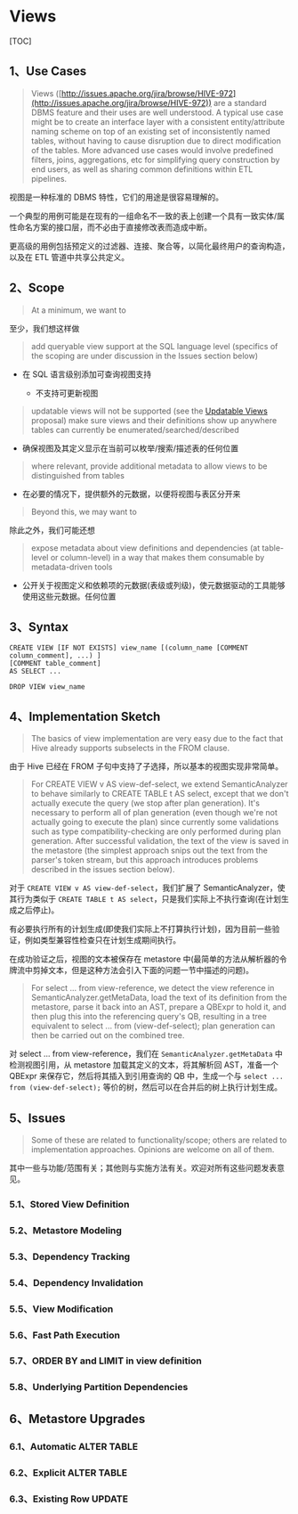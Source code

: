 # Views

[TOC]

## 1、Use Cases

> Views ([http://issues.apache.org/jira/browse/HIVE-972](http://issues.apache.org/jira/browse/HIVE-972)) are a standard DBMS feature and their uses are well understood. A typical use case might be to create an interface layer with a consistent entity/attribute naming scheme on top of an existing set of inconsistently named tables, without having to cause disruption due to direct modification of the tables. More advanced use cases would involve predefined filters, joins, aggregations, etc for simplifying query construction by end users, as well as sharing common definitions within ETL pipelines.

视图是一种标准的 DBMS 特性，它们的用途是很容易理解的。

一个典型的用例可能是在现有的一组命名不一致的表上创建一个具有一致实体/属性命名方案的接口层，而不必由于直接修改表而造成中断。

更高级的用例包括预定义的过滤器、连接、聚合等，以简化最终用户的查询构造，以及在 ETL 管道中共享公共定义。

## 2、Scope

> At a minimum, we want to

至少，我们想这样做

> add queryable view support at the SQL language level (specifics of the scoping are under discussion in the Issues section below)

- 在 SQL 语言级别添加可查询视图支持

	- 不支持可更新视图

> updatable views will not be supported (see the [Updatable Views](https://cwiki.apache.org/confluence/display/Hive/UpdatableViews) proposal)
> make sure views and their definitions show up anywhere tables can currently be enumerated/searched/described

- 确保视图及其定义显示在当前可以枚举/搜索/描述表的任何位置

> where relevant, provide additional metadata to allow views to be distinguished from tables

- 在必要的情况下，提供额外的元数据，以便将视图与表区分开来

> Beyond this, we may want to

除此之外，我们可能还想

> expose metadata about view definitions and dependencies (at table-level or column-level) in a way that makes them consumable by metadata-driven tools

- 公开关于视图定义和依赖项的元数据(表级或列级)，使元数据驱动的工具能够使用这些元数据。任何位置

## 3、Syntax

	CREATE VIEW [IF NOT EXISTS] view_name [(column_name [COMMENT column_comment], ...) ]
	[COMMENT table_comment]
	AS SELECT ...
	 
	DROP VIEW view_name

## 4、Implementation Sketch

> The basics of view implementation are very easy due to the fact that Hive already supports subselects in the FROM clause.

由于 Hive 已经在 FROM 子句中支持了子选择，所以基本的视图实现非常简单。

> For CREATE VIEW v AS view-def-select, we extend SemanticAnalyzer to behave similarly to CREATE TABLE t AS select, except that we don't actually execute the query (we stop after plan generation). It's necessary to perform all of plan generation (even though we're not actually going to execute the plan) since currently some validations such as type compatibility-checking are only performed during plan generation. After successful validation, the text of the view is saved in the metastore (the simplest approach snips out the text from the parser's token stream, but this approach introduces problems described in the issues section below).

对于 `CREATE VIEW v AS view-def-select`，我们扩展了 SemanticAnalyzer，使其行为类似于 `CREATE TABLE t AS select`，只是我们实际上不执行查询(在计划生成之后停止)。

有必要执行所有的计划生成(即使我们实际上不打算执行计划)，因为目前一些验证，例如类型兼容性检查只在计划生成期间执行。

在成功验证之后，视图的文本被保存在 metastore 中(最简单的方法从解析器的令牌流中剪掉文本，但是这种方法会引入下面的问题一节中描述的问题)。

> For select ... from view-reference, we detect the view reference in SemanticAnalyzer.getMetaData, load the text of its definition from the metastore, parse it back into an AST, prepare a QBExpr to hold it, and then plug this into the referencing query's QB, resulting in a tree equivalent to select ... from (view-def-select); plan generation can then be carried out on the combined tree.

对 select ... from view-reference，我们在 `SemanticAnalyzer.getMetaData` 中检测视图引用，从 metastore 加载其定义的文本，将其解析回 AST，准备一个 QBExpr 来保存它，然后将其插入到引用查询的 QB 中，生成一个与 `select ... from (view-def-select);` 等价的树，然后可以在合并后的树上执行计划生成。

## 5、Issues

> Some of these are related to functionality/scope; others are related to implementation approaches. Opinions are welcome on all of them.

其中一些与功能/范围有关；其他则与实施方法有关。欢迎对所有这些问题发表意见。

### 5.1、Stored View Definition

### 5.2、Metastore Modeling

### 5.3、Dependency Tracking

### 5.4、Dependency Invalidation

### 5.5、View Modification

### 5.6、Fast Path Execution

### 5.7、ORDER BY and LIMIT in view definition

### 5.8、Underlying Partition Dependencies

## 6、Metastore Upgrades

### 6.1、Automatic ALTER TABLE

### 6.2、Explicit ALTER TABLE

### 6.3、Existing Row UPDATE